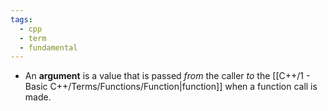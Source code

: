 ```yaml
---
tags:
  - cpp
  - term
  - fundamental
---
```


- An **argument** is a value that is passed _from_ the caller _to_ the [[C++/1 - Basic C++/Terms/Functions/Function|function]] when a function call is made.